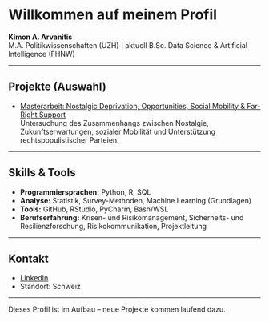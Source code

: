 # Willkommen auf meinem Profil

**Kimon A. Arvanitis**  
M.A. Politikwissenschaften (UZH) | aktuell B.Sc. Data Science & Artificial Intelligence (FHNW)  
 
---

## Projekte (Auswahl)

- [Masterarbeit: Nostalgic Deprivation, Opportunities, Social Mobility & Far-Right Support](https://github.com/kimonarvanitis/uzh_master-thesis_far_right)  
  Untersuchung des Zusammenhangs zwischen Nostalgie, Zukunftserwartungen, sozialer Mobilität und Unterstützung rechtspopulistischer Parteien.  

---

## Skills & Tools

- **Programmiersprachen:** Python, R, SQL  
- **Analyse:** Statistik, Survey-Methoden, Machine Learning (Grundlagen)  
- **Tools:** GitHub, RStudio, PyCharm, Bash/WSL  
- **Berufserfahrung:** Krisen- und Risikomanagement, Sicherheits- und Resilienzforschung, Risikokommunikation, Projektleitung  

---

## Kontakt

- [LinkedIn](https://www.linkedin.com/in/arvanitiskimon/)
- Standort: Schweiz  

---

Dieses Profil ist im Aufbau – neue Projekte kommen laufend dazu.
